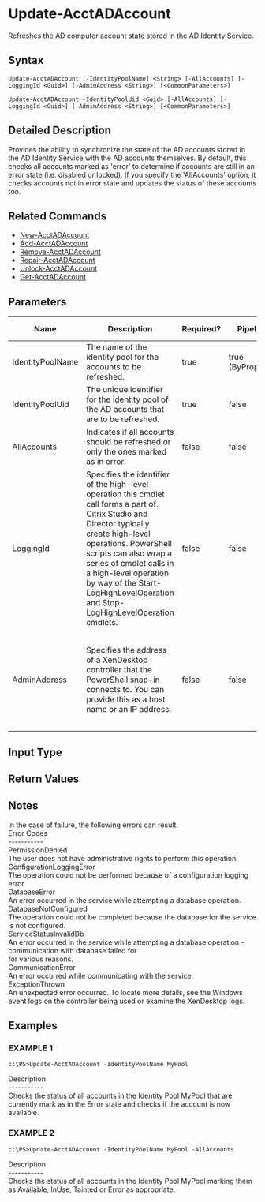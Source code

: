 ﻿# Update-AcctADAccount

   Refreshes the AD computer account state stored in the AD Identity Service.

## Syntax
```
Update-AcctADAccount [-IdentityPoolName] <String> [-AllAccounts] [-LoggingId <Guid>] [-AdminAddress <String>] [<CommonParameters>]

Update-AcctADAccount -IdentityPoolUid <Guid> [-AllAccounts] [-LoggingId <Guid>] [-AdminAddress <String>] [<CommonParameters>]
```

## Detailed Description
   Provides the ability to synchronize the state of the AD accounts stored in the AD Identity Service with the AD accounts themselves.  By default, this checks all accounts marked as 'error' to determine if accounts are still in an error state (i.e. disabled or locked).  If you specify the 'AllAccounts' option, it checks accounts not in error state and updates the status of these accounts too.

## Related Commands
  * [New-AcctADAccount](New-AcctADAccount.html)
  * [Add-AcctADAccount](Add-AcctADAccount.html)
  * [Remove-AcctADAccount](Remove-AcctADAccount.html)
  * [Repair-AcctADAccount](Repair-AcctADAccount.html)
  * [Unlock-AcctADAccount](Unlock-AcctADAccount.html)
  * [Get-AcctADAccount](Get-AcctADAccount.html)
## Parameters

| Name   | Description | Required? | Pipeline Input | Default Value |
| --- | --- | --- | --- | --- |
| IdentityPoolName | The name of the identity pool for the accounts to be refreshed. | true | true (ByPropertyName) |  |
| IdentityPoolUid | The unique identifier for the identity pool of the AD accounts that are to be refreshed. | true | false |  |
| AllAccounts | Indicates if all accounts should be refreshed or only the ones marked as in error. | false | false | false |
| LoggingId | Specifies the identifier of the high-level operation this cmdlet call forms a part of. Citrix Studio and Director typically create high-level operations. PowerShell scripts can also wrap a series of cmdlet calls in a high-level operation by way of the Start-LogHighLevelOperation and Stop-LogHighLevelOperation cmdlets. | false | false |  |
| AdminAddress | Specifies the address of a XenDesktop controller that the PowerShell snap-in connects to.  You can provide this as a host name or an IP address. | false | false | LocalHost. Once a value is provided by any cmdlet, this value becomes the default. |

## Input Type
### 
   
## Return Values
### 
   ## Notes
   In the case of failure, the following errors can result.<br>    Error Codes<br>    -----------<br>    PermissionDenied<br>    The user does not have administrative rights to perform this operation.<br>    ConfigurationLoggingError<br>    The operation could not be performed because of a configuration logging error<br>    DatabaseError<br>    An error occurred in the service while attempting a database operation.<br>    DatabaseNotConfigured<br>    The operation could not be completed because the database for the service is not configured.<br>    ServiceStatusInvalidDb<br>    An error occurred in the service while attempting a database operation - communication with database failed for<br>    for various reasons.<br>    CommunicationError<br>    An error occurred while communicating with the service.<br>    ExceptionThrown<br>    An unexpected error occurred.  To locate more details, see the Windows event logs on the controller being used or examine the XenDesktop logs.
## Examples

### EXAMPLE 1
```
c:\PS>Update-AcctADAccount -IdentityPoolName MyPool
```
   Description<br>-----------<br>Checks the status of all accounts in the Identity Pool MyPool that are currently mark as in the Error state and checks if the account is now available.
### EXAMPLE 2
```
c:\PS>Update-AcctADAccount -IdentityPoolName MyPool -AllAccounts
```
   Description<br>-----------<br>Checks the status of all accounts in the Identity Pool MyPool marking them as Available, InUse, Tainted or Error as appropriate.
